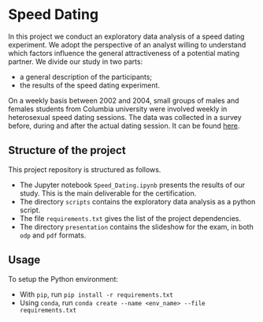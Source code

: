 # Speed Dating

In this project we conduct an exploratory data analysis of a speed dating experiment. We adopt the perspective of an analyst willing to understand which factors influence the general attractiveness of a potential mating partner. We divide our study in two parts:
- a general description of the participants;
- the results of the speed dating experiment.

On a weekly basis between 2002 and 2004, small groups of males and females students from Columbia university were involved weekly in heterosexual speed dating sessions. The data was collected in a survey before, during and after the actual dating session. It can be found [here](https://www.kaggle.com/datasets/annavictoria/speed-dating-experiment).


## Structure of the project

This project repository is structured as follows.
- The Jupyter notebook `Speed_Dating.ipynb` presents the results of our study. This is the main deliverable for the certification.
- The directory `scripts` contains the exploratory data analysis as a python script.
- The file `requirements.txt` gives the list of the project dependencies. 
- The directory `presentation` contains the slideshow for the exam, in both `odp` and `pdf` formats.


## Usage

To setup the Python environment:
- With `pip`, run `pip install -r requirements.txt`
- Using `conda`, run `conda create --name <env_name> --file requirements.txt`